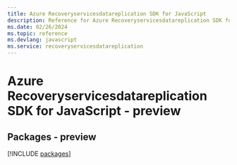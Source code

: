 ```yaml
---
title: Azure Recoveryservicesdatareplication SDK for JavaScript
description: Reference for Azure Recoveryservicesdatareplication SDK for JavaScript
ms.date: 02/26/2024
ms.topic: reference
ms.devlang: javascript
ms.service: recoveryservicesdatareplication
---
```

# Azure Recoveryservicesdatareplication SDK for JavaScript - preview
## Packages - preview
[!INCLUDE [packages](recoveryservicesdatareplication-index.md)]